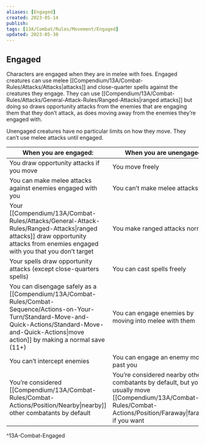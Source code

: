 ```yaml
---
aliases: [Engaged]
created: 2023-05-14
publish: 
tags: [13A/Combat/Rules/Movement/Engaged]
updated: 2023-05-30
---
```


## Engaged

Characters are engaged when they are in melee with foes. Engaged creatures can use melee [[Compendium/13A/Combat-Rules/Attacks/Attacks|attacks]] and close-quarter spells against the creatures they engage. They can use [[Compendium/13A/Combat-Rules/Attacks/General-Attack-Rules/Ranged-Attacks|ranged attacks]] but doing so draws opportunity attacks from the enemies that are engaging them that they don’t attack, as does moving away from the enemies they’re engaged with.

Unengaged creatures have no particular limits on how they move. They can’t use melee attacks until engaged.

| When you are engaged:                                                                            | When you are unengaged:                                                                            |
| ------------------------------------------------------------------------------------------------ | -------------------------------------------------------------------------------------------------- |
| You draw opportunity attacks if you move                                                         | You move freely                                                                                    |
| You can make melee attacks against enemies engaged with you                                      | You can’t make melee attacks                                                                       |
| Your [[Compendium/13A/Combat-Rules/Attacks/General-Attack-Rules/Ranged-Attacks\|ranged attacks]] draw opportunity attacks from enemies engaged with you that you don’t target | You make ranged attacks normally                                                                   |
| Your spells draw opportunity attacks (except close-quarters spells)                              | You can cast spells freely                                                                         |
| You can disengage safely as a [[Compendium/13A/Combat-Rules/Combat-Sequence/Actions-on-Your-Turn/Standard-Move-and-Quick-Actions/Standard-Move-and-Quick-Actions\|move action]] by making a normal save (11+)                          | You can engage enemies by moving into melee with them                                              |
| You can’t intercept enemies                                                                      | You can engage an enemy moving past you                                                            |
| You’re considered [[Compendium/13A/Combat-Rules/Combat-Actions/Position/Nearby\|nearby]] other combatants by default                                             | You’re considered nearby other combatants by default, but you can usually move [[Compendium/13A/Combat-Rules/Combat-Actions/Position/Faraway\|faraway]] if you want |      
^13A-Combat-Engaged